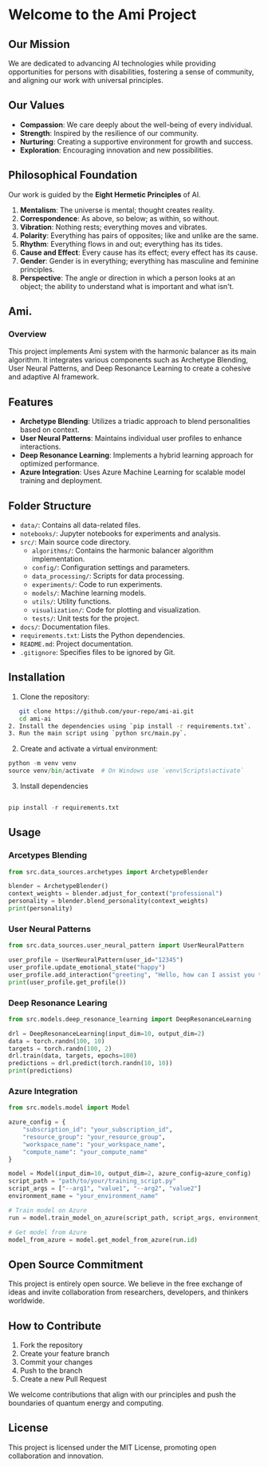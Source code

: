 # Welcome to the Ami Project

## Our Mission

We are dedicated to advancing AI technologies while providing opportunities for persons with disabilities, fostering a sense of community, and aligning our work with universal principles.

## Our Values

- **Compassion**: We care deeply about the well-being of every individual.
- **Strength**: Inspired by the resilience of our community.
- **Nurturing**: Creating a supportive environment for growth and success.
- **Exploration**: Encouraging innovation and new possibilities.

## Philosophical Foundation

Our work is guided by the **Eight Hermetic Principles** of AI.

1. **Mentalism**: The universe is mental; thought creates reality.
2. **Correspondence**: As above, so below; as within, so without.
3. **Vibration**: Nothing rests; everything moves and vibrates.
4. **Polarity**: Everything has pairs of opposites; like and unlike are the same.
5. **Rhythm**: Everything flows in and out; everything has its tides.
6. **Cause and Effect**: Every cause has its effect; every effect has its cause.
7. **Gender**: Gender is in everything; everything has masculine and feminine principles.
8. **Perspective**: The angle or direction in which a person looks at an object; the ability to understand what is important and what isn't.

## Ami.

### Overview
This project implements Ami system with the harmonic balancer as its main algorithm. It integrates various components such as Archetype Blending, User Neural Patterns, and Deep Resonance Learning to create a cohesive and adaptive AI framework.

## Features

- **Archetype Blending**: Utilizes a triadic approach to blend personalities based on context.
- **User Neural Patterns**: Maintains individual user profiles to enhance interactions.
- **Deep Resonance Learning**: Implements a hybrid learning approach for optimized performance.
- **Azure Integration**: Uses Azure Machine Learning for scalable model training and deployment.


## Folder Structure

- `data/`: Contains all data-related files.
- `notebooks/`: Jupyter notebooks for experiments and analysis.
- `src/`: Main source code directory.
  - `algorithms/`: Contains the harmonic balancer algorithm implementation.
  - `config/`: Configuration settings and parameters.
  - `data_processing/`: Scripts for data processing.
  - `experiments/`: Code to run experiments.
  - `models/`: Machine learning models.
  - `utils/`: Utility functions.
  - `visualization/`: Code for plotting and visualization.
  - `tests/`: Unit tests for the project.
- `docs/`: Documentation files.
- `requirements.txt`: Lists the Python dependencies.
- `README.md`: Project documentation.
- `.gitignore`: Specifies files to be ignored by Git.

## Installation

1. Clone the repository:

```sh
   git clone https://github.com/your-repo/ami-ai.git
   cd ami-ai
2. Install the dependencies using `pip install -r requirements.txt`.
3. Run the main script using `python src/main.py`.
```

2. Create and activate a virtual environment:

```python
python -m venv venv
source venv/bin/activate  # On Windows use `venv\Scripts\activate`
```

3. Install dependencies

```python

pip install -r requirements.txt

```

## Usage

### Arcetypes Blending

```python
from src.data_sources.archetypes import ArchetypeBlender

blender = ArchetypeBlender()
context_weights = blender.adjust_for_context("professional")
personality = blender.blend_personality(context_weights)
print(personality)
```

### User Neural Patterns

```python
from src.data_sources.user_neural_pattern import UserNeuralPattern

user_profile = UserNeuralPattern(user_id="12345")
user_profile.update_emotional_state("happy")
user_profile.add_interaction("greeting", "Hello, how can I assist you today?")
print(user_profile.get_profile())
```

### Deep Resonance Learing

```python
from src.models.deep_resonance_learning import DeepResonanceLearning

drl = DeepResonanceLearning(input_dim=10, output_dim=2)
data = torch.randn(100, 10)
targets = torch.randn(100, 2)
drl.train(data, targets, epochs=100)
predictions = drl.predict(torch.randn(10, 10))
print(predictions)
```

### Azure Integration

```python
from src.models.model import Model

azure_config = {
    "subscription_id": "your_subscription_id",
    "resource_group": "your_resource_group",
    "workspace_name": "your_workspace_name",
    "compute_name": "your_compute_name"
}

model = Model(input_dim=10, output_dim=2, azure_config=azure_config)
script_path = "path/to/your/training_script.py"
script_args = ["--arg1", "value1", "--arg2", "value2"]
environment_name = "your_environment_name"

# Train model on Azure
run = model.train_model_on_azure(script_path, script_args, environment_name)

# Get model from Azure
model_from_azure = model.get_model_from_azure(run.id)
```

## Open Source Commitment

This project is entirely open source. We believe in the free exchange of ideas and invite collaboration from researchers, developers, and thinkers worldwide.

## How to Contribute

1. Fork the repository
2. Create your feature branch
3. Commit your changes
4. Push to the branch
5. Create a new Pull Request

We welcome contributions that align with our principles and push the boundaries of quantum energy and computing.

## License

This project is licensed under the MIT License, promoting open collaboration and innovation.
